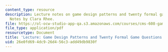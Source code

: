 ```yaml
---
content_type: resource
description: Lecture notes on game design patterns and twenty formal game questions.
  Notes by Clara Rhee.
file: https://ol-ocw-studio-app-qa.s3.amazonaws.com/courses/cms-608-game-design-spring-2008/26e0fd694dc926d456c3add49db9830f_MITCMS_608s08_lec_notes05.pdf
file_type: application/pdf
resourcetype: Document
title: 'Lecture: Game Design Patterns and Twenty Formal Game Questions'
uid: 26e0fd69-4dc9-26d4-56c3-add49db9830f
---
```

